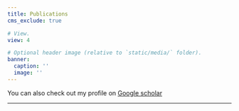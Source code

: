 ```yaml
---
title: Publications
cms_exclude: true

# View.
view: 4

# Optional header image (relative to `static/media/` folder).
banner:
  caption: ''
  image: ''
---
```


You can also check out my profile on  <a href="https://scholar.google.com/citations?user=t2SxgaEAAAAJ&hl=fr&oi=ao" target="_blank" rel="noopener noreferrer"> Google scholar
  <i class="ai ai-google-scholar"></i>
</a>

---

